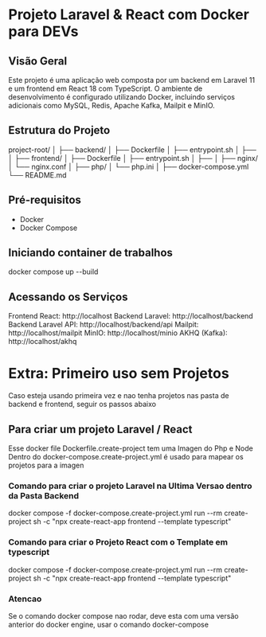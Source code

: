 # Projeto Laravel & React com Docker para DEVs

## Visão Geral

Este projeto é uma aplicação web composta por um backend em Laravel 11 e um frontend em React 18 com TypeScript. O ambiente de desenvolvimento é configurado utilizando Docker, incluindo serviços adicionais como MySQL, Redis, Apache Kafka, Mailpit e MinIO.

## Estrutura do Projeto

project-root/
│
├── backend/
│ ├── Dockerfile
│ ├── entrypoint.sh
│ ├── <Laravel Project Files>
│
├── frontend/
│ ├── Dockerfile
│ ├── entrypoint.sh
│ ├── <React Project Files>
│
├── nginx/
│ └── nginx.conf
│
├── php/
│ └── php.ini
│
├── docker-compose.yml
└── README.md


## Pré-requisitos

- Docker
- Docker Compose

## Iniciando container de trabalhos
docker compose up --build

## Acessando os Serviços
Frontend React: http://localhost
Backend Laravel: http://localhost/backend
Backend Laravel API: http://localhost/backend/api
Mailpit: http://localhost/mailpit
MinIO: http://localhost/minio
AKHQ (Kafka): http://localhost/akhq



# Extra: Primeiro uso sem Projetos
Caso esteja usando primeira vez e nao tenha projetos nas pasta de backend e frontend, seguir os passos abaixo

## Para criar um projeto Laravel / React
Esse docker file Dockerfile.create-project tem uma Imagen do Php e Node 
Dentro do docker-compose.create-project.yml é usado para mapear os projetos para a imagen

### Comando para criar o projeto Laravel na Ultima Versao dentro da Pasta Backend
docker compose -f docker-compose.create-project.yml run --rm create-project sh -c "npx create-react-app frontend --template typescript"

### Comando para criar o Projeto React com o Template em typescript
docker compose -f docker-compose.create-project.yml run --rm create-project sh -c "npx create-react-app frontend --template typescript"

### Atencao
Se o comando docker compose nao rodar, deve esta com uma versão anterior do docker engine, usar o comando docker-compose

